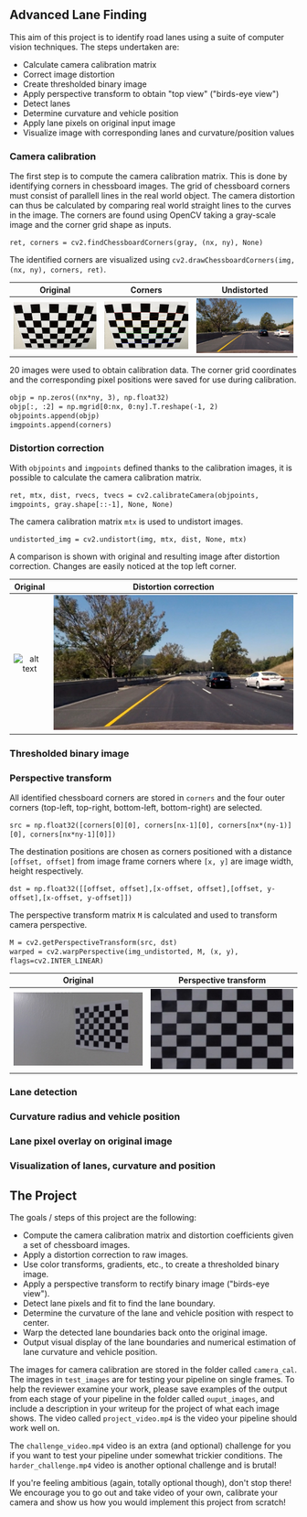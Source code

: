 Advanced Lane Finding
---

This aim of this project is to identify road lanes using a suite of computer vision techniques.
The steps undertaken are:
* Calculate camera calibration matrix
* Correct image distortion
* Create thresholded binary image
* Apply perspective transform to obtain "top view" ("birds-eye view")
* Detect lanes
* Determine curvature and vehicle position
* Apply lane pixels on original input image
* Visualize image with corresponding lanes and curvature/position values


[//]: # (Image References)

[image1]: ./output_images/chessboard_original.jpg "Chessboard"
[image2]: ./output_images/chessboard_corners.jpg "Chessboard corners"
[image3]: ./output_images/chessboard_undistort.jpg "Chessboard undistorted"
[image4]: ./test_images/test6.jpg 
[image5]: ./output_images/test6.jpg
[image6]: ./output_images/calibration12_original.jpg
[image7]: ./output_images/calibration12_perspective_transform.jpg

### Camera calibration
The first step is to compute the camera calibration matrix. This is done by identifying corners in chessboard images. The grid of chessboard corners must consist of parallell lines in the real world object.
The camera distortion can thus be calculated by comparing real world straight lines to the curves in the image.
The corners are found using OpenCV taking a gray-scale image and the corner grid shape as inputs.
    
    ret, corners = cv2.findChessboardCorners(gray, (nx, ny), None)
    
The identified corners are visualized using `cv2.drawChessboardCorners(img, (nx, ny), corners, ret)`.

Original     | Corners        | Undistorted
:----------------------:|:-------------------------:|:------:
![alt text][image1]     |  ![alt text][image2]      | ![alt text][image3] 

20 images were used to obtain calibration data. The corner grid coordinates and the corresponding pixel positions were saved for use during calibration. 
 
    objp = np.zeros((nx*ny, 3), np.float32)
    objp[:, :2] = np.mgrid[0:nx, 0:ny].T.reshape(-1, 2)
    objpoints.append(objp)
    imgpoints.append(corners)

### Distortion correction
With `objpoints` and `imgpoints` defined thanks to the calibration images, it is possible to calculate the camera calibration matrix.
    
    ret, mtx, dist, rvecs, tvecs = cv2.calibrateCamera(objpoints, imgpoints, gray.shape[::-1], None, None)
    
 The camera calibration matrix `mtx` is used to undistort images.
    
    undistorted_img = cv2.undistort(img, mtx, dist, None, mtx)

A comparison is shown with original and resulting image after distortion correction. Changes are easily noticed at the top left corner.

Original                | Distortion correction
:----------------------:|:-------------------------:
![alt text][image4]     |  ![alt text][image5]

### Thresholded binary image

### Perspective transform
All identified chessboard corners are stored in `corners` and the four outer corners (top-left, top-right, bottom-left, bottom-right) are selected.

    src = np.float32([corners[0][0], corners[nx-1][0], corners[nx*(ny-1)][0], corners[nx*ny-1][0]])

The destination positions are chosen as corners positioned with a distance `[offset, offset]` from image frame corners where `[x, y]` are image width, height respectively.   

    dst = np.float32([[offset, offset],[x-offset, offset],[offset, y-offset],[x-offset, y-offset]])

The perspective transform matrix `M` is calculated and used to transform camera perspective.

    M = cv2.getPerspectiveTransform(src, dst)
    warped = cv2.warpPerspective(img_undistorted, M, (x, y), flags=cv2.INTER_LINEAR)


Original                | Perspective transform
:----------------------:|:-------------------------:
![alt text][image6]     |  ![alt text][image7]

### Lane detection

### Curvature radius and vehicle position
 
### Lane pixel overlay on original image

### Visualization of lanes, curvature and position


The Project
---

The goals / steps of this project are the following:

* Compute the camera calibration matrix and distortion coefficients given a set of chessboard images.
* Apply a distortion correction to raw images.
* Use color transforms, gradients, etc., to create a thresholded binary image.
* Apply a perspective transform to rectify binary image ("birds-eye view").
* Detect lane pixels and fit to find the lane boundary.
* Determine the curvature of the lane and vehicle position with respect to center.
* Warp the detected lane boundaries back onto the original image.
* Output visual display of the lane boundaries and numerical estimation of lane curvature and vehicle position.

The images for camera calibration are stored in the folder called `camera_cal`.  The images in `test_images` are for testing your pipeline on single frames.  To help the reviewer examine your work, please save examples of the output from each stage of your pipeline in the folder called `ouput_images`, and include a description in your writeup for the project of what each image shows.    The video called `project_video.mp4` is the video your pipeline should work well on.  

The `challenge_video.mp4` video is an extra (and optional) challenge for you if you want to test your pipeline under somewhat trickier conditions.  The `harder_challenge.mp4` video is another optional challenge and is brutal!

If you're feeling ambitious (again, totally optional though), don't stop there!  We encourage you to go out and take video of your own, calibrate your camera and show us how you would implement this project from scratch!

